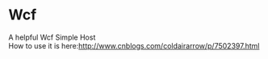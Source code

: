 # Wcf
A helpful Wcf Simple Host
<br/>
How to use it is here:http://www.cnblogs.com/coldairarrow/p/7502397.html
